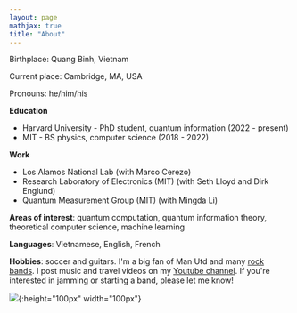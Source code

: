 ```yaml
---
layout: page
mathjax: true
title: "About"
---
```


Birthplace: Quang Binh, Vietnam

Current place: Cambridge, MA, USA

Pronouns: he/him/his


**Education**

* Harvard University - PhD student, quantum information  (2022 - present)
* MIT - BS physics, computer science (2018 - 2022)

**Work**

* Los Alamos National Lab (with Marco Cerezo)
* Research Laboratory of Electronics (MIT) (with Seth Lloyd and Dirk Englund)
* Quantum Measurement Group (MIT) (with Mingda Li)


<!-- * Used machine learning and mathematical tools to study quantum error-correcting codes
* Developed quantum algorithms for group-equivariant transformations
* Developed quantum(-inspired) algorithms for numerical linear algebra -->

**Areas of interest**: quantum computation, quantum information theory, theoretical computer science, machine learning

**Languages**: Vietnamese, English, French

**Hobbies**: soccer and guitars. I'm a big fan of Man Utd and many [rock](https://open.spotify.com/album/4LH4d3cOWNNsVw41Gqt2kv?si=vqoEJGv7R1WjQhBv7lSs4w) [bands](https://open.spotify.com/album/50o7kf2wLwVmOTVYJOTplm?si=Hi_6v8fpQOa45iJ3jyUYHA). I post music and travel videos on my [Youtube channel](https://www.youtube.com/channel/UCj8OV-Yj8NpdLTZPVJ3IDpw). If you're interested in jamming or starting a band, please let me know!

![](https://nguyenquantum.github.io/yayyyy.png){:height="100px" width="100px"}

<!-- Quantum mechanically, I am $ ( \mid nguyen \rangle  + \mid tran \rangle )/ \sqrt{2} $
 -->
